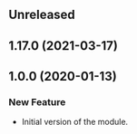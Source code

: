 <!-- Learn how to maintain this file at https://github.com/WordPress/gutenberg/tree/HEAD/packages#maintaining-changelogs. -->

## Unreleased

## 1.17.0 (2021-03-17)

## 1.0.0 (2020-01-13)

### New Feature

-   Initial version of the module.
